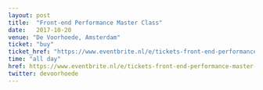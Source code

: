 ```yaml
---
layout: post
title:  "Front-end Performance Master Class"
date:   2017-10-20
venue: "De Voorhoede, Amsterdam"
ticket: "buy"
ticket_href: "https://www.eventbrite.nl/e/tickets-front-end-performance-master-class-35376815006"
time: "all day"
href: https://www.eventbrite.nl/e/tickets-front-end-performance-master-class-35376815006"
twitter: devoorhoede
---
```

<!-- fill in the URL of your event host page if you haven't enough information for a detail page, so the event link won't point on the detail page at all -->